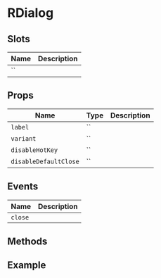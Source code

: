 # RDialog

## Slots

| Name | Description |
|-|-|
| `` |  |

## Props

| Name | Type | Description |
|-|-|-|
| `label` | `` |  |
| `variant` | `` |  |
| `disableHotKey` | `` |  |
| `disableDefaultClose` | `` |  |


## Events

| Name | Description |
|-|-|
| `close` |  |


## Methods

## Example